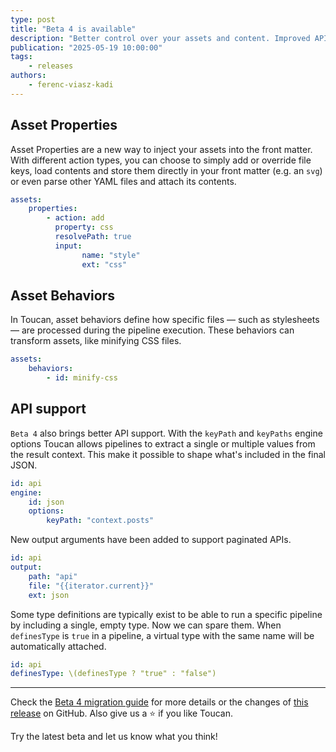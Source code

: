 ```yaml
---
type: post
title: "Beta 4 is available"
description: "Better control over your assets and content. Improved API support."
publication: "2025-05-19 10:00:00"
tags:
    - releases
authors:
    - ferenc-viasz-kadi
---
```


## Asset Properties

Asset Properties are a new way to inject your assets into the front matter. With different action types, you can choose to simply add or override file keys, load contents and store them directly in your front matter (e.g. an `svg`) or even parse other YAML files and attach its contents.

```yaml
assets:
    properties:
        - action: add
          property: css
          resolvePath: true
          input:
                name: "style" 
                ext: "css"
```

## Asset Behaviors

In Toucan, asset behaviors define how specific files — such as stylesheets — are processed during the pipeline execution. These behaviors can transform assets, like minifying CSS files.
```yaml
assets:
    behaviors:
        - id: minify-css
```

## API support

`Beta 4` also brings better API support. With the `keyPath` and `keyPaths` engine options Toucan allows pipelines to extract a single or multiple values from the result context. This make it possible to shape what's included in the final JSON.

```yaml
id: api
engine: 
    id: json
    options:
        keyPath: "context.posts"
```

New output arguments have been added to support paginated APIs.

```yml
id: api
output:
    path: "api"
    file: "{{iterator.current}}"
    ext: json
```

Some type definitions are typically exist to be able to run a specific pipeline by including a single, empty type. Now we can spare them. When `definesType` is `true` in a pipeline, a virtual type with the same name will be automatically attached. 

```yml
id: api
definesType: \(definesType ? "true" : "false")
```

---

Check the [Beta 4 migration guide](/beta-3-migration-guide) for more details or the changes of [this release](https://github.com/toucansites/toucan/releases/tag/1.0.0-beta.4) on GitHub. Also give us a ⭐️ if you like Toucan. 

Try the latest beta and let us know what you think!
